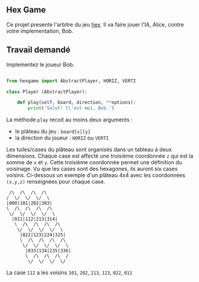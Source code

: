 
Hex Game
--------
Ce projet presente l'arbitre du jeu [hex][1]. Il va faire jouer l'IA, Alice, contre votre implementation, Bob.

Travail demandé
---------------
Implementez le joueur Bob.
```py

from hexgame import AbstractPlayer, HORIZ, VERTI

class Player (AbstractPlayer):

    def play(self, board, direction, **options):
        print('Salut! C\'est moi, Bob.')
```
La méthode `play` recoit au moins deux arguments :

- le plâteau du jeu : `board[x][y]`
- la direction du joueur : `HORIZ` ou `VERTI`

Les tuiles/cases du plâteau sont organisés dans un tableau à deux dimensions. Chaque case est affecté une troisième coordonnée `z` qui est la somme de `x` et `y`. Cette troisième coordonnée permet une définition du voisinage. Vu que les cases sont des hexagones, ils auront six cases voisins. Ci-dessous un exemple d'un plâteau 4x4 avec les coordonnées `(x,y,z)` renseignées pour chaque case.

```
 /\  /\  /\  /\
/  \/  \/  \/  \
|000|101|202|303|
\  /\  /\  /\  /\
 \/  \/  \/  \/  \
  |011|112|213|314|
   \  /\  /\  /\  /\
    \/  \/  \/  \/  \
     |022|123|224|325|
     \  /\  /\  /\  /\
      \/  \/  \/  \/  \
       |033|134|235|336|
       \  /\  /\  /\  /
        \/  \/  \/  \/
```
La case `112` a les voisins `101`, `202`, `213`, `123`, `022`, `011`

[1]: https://en.wikipedia.org/wiki/Hex_%28board_game%29
